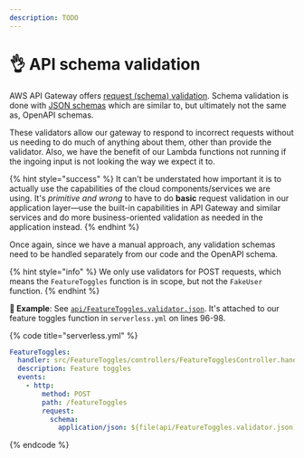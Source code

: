 ```yaml
---
description: TODO
---
```


# 👌 API schema validation

AWS API Gateway offers [request (schema) validation](https://docs.aws.amazon.com/apigateway/latest/developerguide/api-gateway-method-request-validation.html). Schema validation is done with [JSON schemas](https://json-schema.org) which are similar to, but ultimately not the same as, OpenAPI schemas.

These validators allow our gateway to respond to incorrect requests without us needing to do much of anything about them, other than provide the validator. Also, we have the benefit of our Lambda functions not running if the ingoing input is not looking the way we expect it to.

{% hint style="success" %}
It can't be understated how important it is to actually use the capabilities of the cloud components/services we are using. It's _primitive and wrong_ to have to do **basic** request validation in our application layer—use the built-in capabilities in API Gateway and similar services and do more business-oriented validation as needed in the application instead.
{% endhint %}

Once again, since we have a manual approach, any validation schemas need to be handled separately from our code and the OpenAPI schema.

{% hint style="info" %}
We only use validators for POST requests, which means the `FeatureToggles` function is in scope, but not the `FakeUser` function.
{% endhint %}

**🎯 Example**: See [`api/FeatureToggles.validator.json`](https://github.com/mikaelvesavuori/better-apis-workshop/blob/main/api/FeatureToggles.validator.json). It's attached to our feature toggles function in `serverless.yml` on lines 96-98.

{% code title="serverless.yml" %}
```yml
FeatureToggles:
  handler: src/FeatureToggles/controllers/FeatureTogglesController.handler
  description: Feature toggles
  events:
    - http:
        method: POST
        path: /featureToggles
        request:
          schema:
            application/json: ${file(api/FeatureToggles.validator.json)}
```
{% endcode %}
